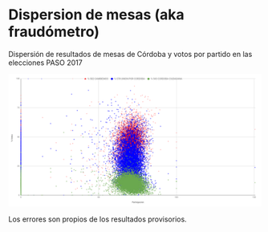 # Dispersion de mesas (aka fraudómetro)

Dispersión de resultados de mesas de Córdoba y votos por partido en las elecciones PASO 2017

![dispersion](img/dispersion.png)

Los errores son propios de los resultados provisorios.